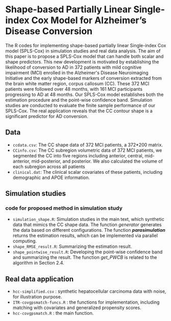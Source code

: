# Shape-based Partially Linear Single-index Cox Model for Alzheimer’s Disease Conversion
The R codes for implementing shape-based partially linear Single-index Cox model (SPLS-Cox) in simulation studies and real data analysis. The aim of this paper is to propose a
SPLS-Cox model that can handle both scalar and shape predictors. This new development is motivated by establishing the likelihood of conversion to AD in 372 patients with mild
cognitive impairment (MCI) enrolled in the Alzheimer's Disease Neuroimaging Initiative and the early shape-based markers of conversion extracted from the brain white matter region, corpus callosum (CC). These 372 MCI patients
were followed over 48 months, with 161 MCI participants progressing to AD at 48 months. Our SPLS-Cox model establishes both the estimation procedure and the point-wise confidence band. Simulation studies are conducted to
evaluate the finite sample performance of our SPLS-Cox. The real application reveals that the CC contour shape is a significant predictor for AD conversion.

## Data
* `ccdata.csv`: The CC shape data of 372 MCI patients, a 372*200 matrix.
* `CCinfo.csv`: The CC subregion volumetric data of 372 MCI patients, we segmented the CC into five regions including  anterior, central, mid-anterior, mid-posterior, and posterior. We also calculated the volume of each subregion across all patients
* `clinical.dat`: The clinical scalar covariates of these patients, including demographic and APOE information.

## Simulation studies
### code for proposed method in simulation study
* `simulation_shape.R`:  Simulation studies in the main text, which synthetic data that mimics the CC shape data. The function *generator* generates the data based on different configurations. The function ***parasimulation*** returns the estimation results, which can be implemented via parallel computing.
* `shape_RMSE_result.R`:  Summarizing the estimation result.
* `shape_pointwise_result.R`: Developing the point-wise confidence band and summarizing the result. The function *get_PWCB* is related to the algorithm in Section 2.4.

## Real data application
* `hcc-simplified.csv` : synthetic hepatocellular carcinoma data with noise, for illustration purpose.
* `ITR-covgpsmatch-funcs.R` : the functions for implementation, including matching with covariates and generalized propensity scores.
* `hcc-covgpsmatch.R` : the main function.
